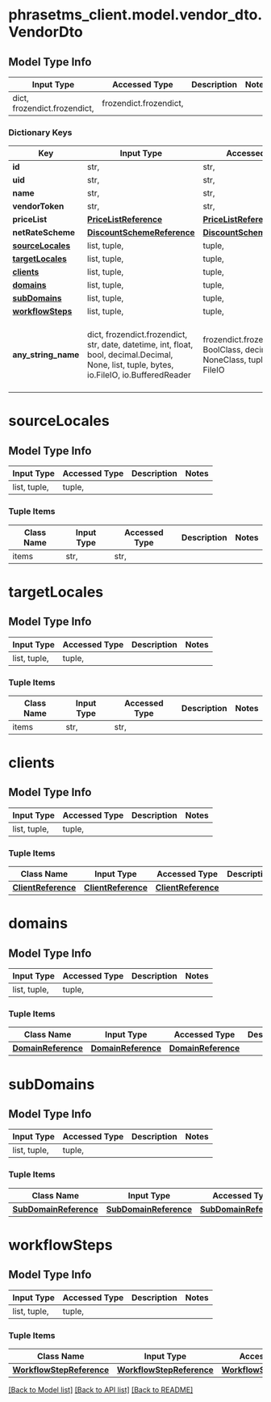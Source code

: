 # phrasetms_client.model.vendor_dto.VendorDto

## Model Type Info

| Input Type                   | Accessed Type          | Description | Notes |
| ---------------------------- | ---------------------- | ----------- | ----- |
| dict, frozendict.frozendict, | frozendict.frozendict, |             |

### Dictionary Keys

| Key                                 | Input Type                                                                                                                                  | Accessed Type                                                                           | Description                                                        | Notes      |
| ----------------------------------- | ------------------------------------------------------------------------------------------------------------------------------------------- | --------------------------------------------------------------------------------------- | ------------------------------------------------------------------ | ---------- |
| **id**                              | str,                                                                                                                                        | str,                                                                                    |                                                                    | [optional] |
| **uid**                             | str,                                                                                                                                        | str,                                                                                    |                                                                    | [optional] |
| **name**                            | str,                                                                                                                                        | str,                                                                                    |                                                                    | [optional] |
| **vendorToken**                     | str,                                                                                                                                        | str,                                                                                    |                                                                    | [optional] |
| **priceList**                       | [**PriceListReference**](PriceListReference.md)                                                                                             | [**PriceListReference**](PriceListReference.md)                                         |                                                                    | [optional] |
| **netRateScheme**                   | [**DiscountSchemeReference**](DiscountSchemeReference.md)                                                                                   | [**DiscountSchemeReference**](DiscountSchemeReference.md)                               |                                                                    | [optional] |
| **[sourceLocales](#sourceLocales)** | list, tuple,                                                                                                                                | tuple,                                                                                  |                                                                    | [optional] |
| **[targetLocales](#targetLocales)** | list, tuple,                                                                                                                                | tuple,                                                                                  |                                                                    | [optional] |
| **[clients](#clients)**             | list, tuple,                                                                                                                                | tuple,                                                                                  |                                                                    | [optional] |
| **[domains](#domains)**             | list, tuple,                                                                                                                                | tuple,                                                                                  |                                                                    | [optional] |
| **[subDomains](#subDomains)**       | list, tuple,                                                                                                                                | tuple,                                                                                  |                                                                    | [optional] |
| **[workflowSteps](#workflowSteps)** | list, tuple,                                                                                                                                | tuple,                                                                                  |                                                                    | [optional] |
| **any_string_name**                 | dict, frozendict.frozendict, str, date, datetime, int, float, bool, decimal.Decimal, None, list, tuple, bytes, io.FileIO, io.BufferedReader | frozendict.frozendict, str, BoolClass, decimal.Decimal, NoneClass, tuple, bytes, FileIO | any string name can be used but the value must be the correct type | [optional] |

# sourceLocales

## Model Type Info

| Input Type   | Accessed Type | Description | Notes |
| ------------ | ------------- | ----------- | ----- |
| list, tuple, | tuple,        |             |

### Tuple Items

| Class Name | Input Type | Accessed Type | Description | Notes |
| ---------- | ---------- | ------------- | ----------- | ----- |
| items      | str,       | str,          |             |

# targetLocales

## Model Type Info

| Input Type   | Accessed Type | Description | Notes |
| ------------ | ------------- | ----------- | ----- |
| list, tuple, | tuple,        |             |

### Tuple Items

| Class Name | Input Type | Accessed Type | Description | Notes |
| ---------- | ---------- | ------------- | ----------- | ----- |
| items      | str,       | str,          |             |

# clients

## Model Type Info

| Input Type   | Accessed Type | Description | Notes |
| ------------ | ------------- | ----------- | ----- |
| list, tuple, | tuple,        |             |

### Tuple Items

| Class Name                                | Input Type                                | Accessed Type                             | Description | Notes |
| ----------------------------------------- | ----------------------------------------- | ----------------------------------------- | ----------- | ----- |
| [**ClientReference**](ClientReference.md) | [**ClientReference**](ClientReference.md) | [**ClientReference**](ClientReference.md) |             |

# domains

## Model Type Info

| Input Type   | Accessed Type | Description | Notes |
| ------------ | ------------- | ----------- | ----- |
| list, tuple, | tuple,        |             |

### Tuple Items

| Class Name                                | Input Type                                | Accessed Type                             | Description | Notes |
| ----------------------------------------- | ----------------------------------------- | ----------------------------------------- | ----------- | ----- |
| [**DomainReference**](DomainReference.md) | [**DomainReference**](DomainReference.md) | [**DomainReference**](DomainReference.md) |             |

# subDomains

## Model Type Info

| Input Type   | Accessed Type | Description | Notes |
| ------------ | ------------- | ----------- | ----- |
| list, tuple, | tuple,        |             |

### Tuple Items

| Class Name                                      | Input Type                                      | Accessed Type                                   | Description | Notes |
| ----------------------------------------------- | ----------------------------------------------- | ----------------------------------------------- | ----------- | ----- |
| [**SubDomainReference**](SubDomainReference.md) | [**SubDomainReference**](SubDomainReference.md) | [**SubDomainReference**](SubDomainReference.md) |             |

# workflowSteps

## Model Type Info

| Input Type   | Accessed Type | Description | Notes |
| ------------ | ------------- | ----------- | ----- |
| list, tuple, | tuple,        |             |

### Tuple Items

| Class Name                                            | Input Type                                            | Accessed Type                                         | Description | Notes |
| ----------------------------------------------------- | ----------------------------------------------------- | ----------------------------------------------------- | ----------- | ----- |
| [**WorkflowStepReference**](WorkflowStepReference.md) | [**WorkflowStepReference**](WorkflowStepReference.md) | [**WorkflowStepReference**](WorkflowStepReference.md) |             |

[[Back to Model list]](../../README.md#documentation-for-models) [[Back to API list]](../../README.md#documentation-for-api-endpoints) [[Back to README]](../../README.md)

